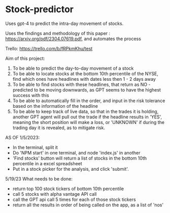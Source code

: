 # Stock-predictor
Uses gpt-4 to predict the intra-day movement of stocks. 

Uses the findings and methodology of this paper : https://arxiv.org/pdf/2304.07619.pdf, and automates the process

Trello: https://trello.com/b/fRPkmKhu/test
 
Aim of this project:
1. To be able to predict the day-to-day movement of a stock
2. To be able to locate stocks at the bottom 10th percentile of the NYSE, find which ones have headlines with dates less then 1 - 2 days away
3. To be able to find stocks with these headlines, that return as NO - predicted to be moving downwards, as GPT seems to have the highest success with this 
4. To be able to automatically fill in the order, and input in the risk tolerance based on the information of the headline 
5. To be able to keep track of live data, so that in the trades it is holding, another GPT agent will pull out the trade if the headline results in 'YES', meaning the short position will make a loss, or 'UNKNOWN' if during the trading day it is revealed, as to mitigate risk. 

AS OF 1/5/2023:
- In the terminal, split it
- Do 'NPM start' in one terminal, and node 'index.js' in another
- 'Find stocks' button will return a list of stocks in the bottom 10th percentile in a excel spreadsheet
- Put in a stock picker for the analysis, and click 'submit'. 

5/19/23
What needs to be done: 
- return top 100 stock tickers of bottom 10th percentile
- call 5 stocks with alpha vantage API call
- call the GPT api call 5 times for each of those stock tickers
- return all the results in order of being called on the app, as a list of 'nos'
